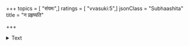 +++
topics = [ "संयमः",]
ratings = [ "vvasuki:5",]
jsonClass = "Subhaashita"
title = "न प्रहृष्यति"

+++

<details><summary>Text</summary>

न प्रहृष्यति सम्माने नापमाने च कुप्यति ।  
न क्रुद्धः परुषं ब्रूयात् स वै साधूत्तमः स्मृतः॥
</details>
